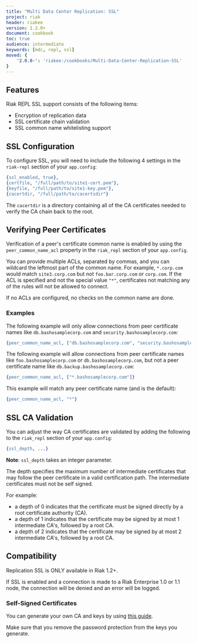 ```yaml
---
title: "Multi Data Center Replication: SSL"
project: riak
header: riakee
version: 1.2.0+
document: cookbook
toc: true
audience: intermediate
keywords: [mdc, repl, ssl]
moved: {
    '2.0.0-': 'riakee:/cookbooks/Multi-Data-Center-Replication-SSL'
}
---
```


## Features

Riak REPL SSL support consists of the following items:

  * Encryption of replication data
  * SSL certificate chain validation
  * SSL common name whitelisting support

## SSL Configuration

To configure SSL, you will need to include the following 4 settings in the
`riak-repl` section of your `app.config`:

```erlang
{ssl_enabled, true},
{certfile, "/full/path/to/site1-cert.pem"},
{keyfile, "/full/path/to/site1-key.pem"},
{cacertdir, "/full/path/to/cacertsdir"}
```

The `cacertdir` is a directory containing all of the CA certificates needed to
verify the CA chain back to the root.

## Verifying Peer Certificates

Verification of a peer's certificate common name is enabled by using the 
`peer_common_name_acl` property in the `riak_repl` section of your `app.config`.

You can provide multiple ACLs, separated by commas, and you can wildcard
the leftmost part of the common name. For example, `*.corp.com` would match
`site3.corp.com` but not `foo.bar.corp.com` or `corp.com`. If the ACL is
specified and not the special value `"*"`, certificates not matching any
of the rules will not be allowed to connect.

If no ACLs are configured, no checks on the common name are done.

### Examples

The following example will only allow connections from peer certificate names like `db.bashosamplecorp.com` and `security.bashosamplecorp.com`:

```erlang
{peer_common_name_acl, ["db.bashosamplecorp.com", "security.bashosamplecorp.com"]}
```

The following example will allow connections from peer certificate names like `foo.bashosamplecorp.com` or `db.bashosamplecorp.com`, but not a peer certificate name like `db.backup.bashosamplecorp.com`:

```erlang
{peer_common_name_acl, ["*.bashosamplecorp.com"]}
```

This example will match any peer certificate name (and is the default):

```erlang
{peer_common_name_acl, "*"}
```

## SSL CA Validation

You can adjust the way CA certificates are validated by adding the following to the `riak_repl` section of your `app.config`:

```erlang
{ssl_depth, ...}
```

**Note**: `ssl_depth` takes an integer parameter.

The depth specifies the maximum number of intermediate certificates that may follow the peer certificate in a valid certification path. The intermediate certificates must not be self signed.

For example:

  * a depth of 0 indicates that the certificate must be signed directly by a root certificate authority (CA).
  * a depth of 1 indicates that the certificate may be signed by at most 1 intermediate CA's, followed by a root CA.
  * a depth of 2 indicates that the certificate may be signed by at most 2 intermediate CA's, followed by a root CA.

## Compatibility

Replication SSL is ONLY available in Riak 1.2+.

If SSL is enabled and a connection is made to a Riak Enterprise 1.0 or 1.1 node, the connection will be denied and an error will be logged.

### Self-Signed Certificates

You can generate your own CA and keys by using [this guide](http://www.debian-administration.org/articles/618).

Make sure that you remove the password protection from the keys you generate.
